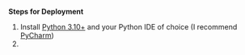 **Steps for Deployment**
1. Install <a href="https://www.python.org/downloads/" target="_blank">Python 3.10+</a> and your Python IDE of choice (I recommend <a href="https://www.jetbrains.com/pycharm/download/?section=windows" target="_blank">PyCharm</a>)
2. 
